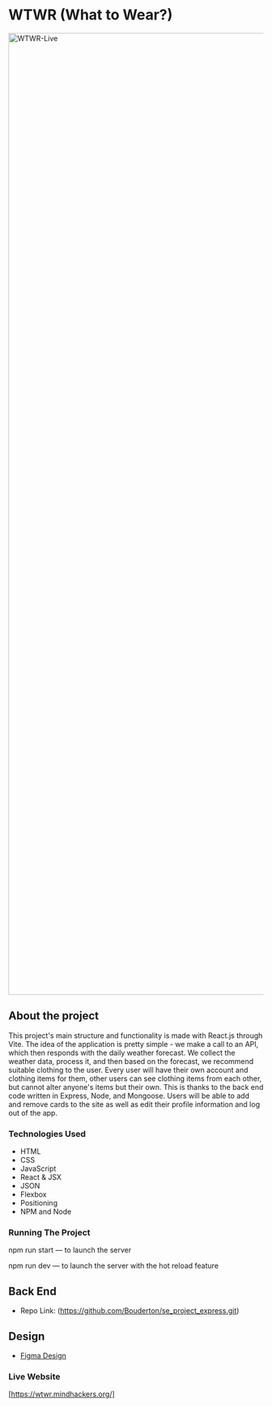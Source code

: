 # WTWR (What to Wear?)

<img width="1902" alt="WTWR-Live" src="https://github.com/user-attachments/assets/f8b7f04e-39b7-4595-9941-6b9f2a813546">

## About the project
This project's main structure and functionality is made with React.js through Vite.
The idea of the application is pretty simple - we make a call to an API, which then responds with the daily weather forecast. We collect the weather data, process it, and then based on the forecast, we recommend suitable clothing to the user. Every user will have their own account and clothing items for them, other users can see clothing items from each other, but cannot alter anyone's items but their own. This is thanks to the back end code written in Express, Node, and Mongoose. Users will be able to add and remove cards to the site as well as edit their profile information and log out of the app.


### Technologies Used

- HTML
- CSS
- JavaScript
- React & JSX
- JSON
- Flexbox
- Positioning
- NPM and Node

### Running The Project

npm run start — to launch the server

npm run dev — to launch the server with the hot reload feature

## Back End

- Repo Link: (https://github.com/Bouderton/se_project_express.git)

## Design

- [Figma Design](https://www.figma.com/file/DTojSwldenF9UPKQZd6RRb/Sprint-10%3A-WTWR)

### Live Website

[https://wtwr.mindhackers.org/]
